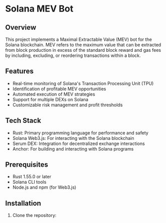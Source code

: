 # Solana MEV Bot

## Overview

This project implements a Maximal Extractable Value (MEV) bot for the Solana blockchain. MEV refers to the maximum value that can be extracted from block production in excess of the standard block reward and gas fees by including, excluding, or reordering transactions within a block.

## Features

- Real-time monitoring of Solana's Transaction Processing Unit (TPU)
- Identification of profitable MEV opportunities
- Automated execution of MEV strategies
- Support for multiple DEXs on Solana
- Customizable risk management and profit thresholds

## Tech Stack

- Rust: Primary programming language for performance and safety
- Solana Web3.js: For interacting with the Solana blockchain
- Serum DEX: Integration for decentralized exchange interactions
- Anchor: For building and interacting with Solana programs

## Prerequisites

- Rust 1.55.0 or later
- Solana CLI tools
- Node.js and npm (for Web3.js)

## Installation

1. Clone the repository:
